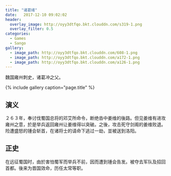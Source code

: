 ```yaml
---
title: "诸葛绪"
date:   2017-12-10 09:02:02
header:
  overlay_image: http://oyy3dtfqo.bkt.clouddn.com/s319-1.png
  overlay_filter: 0.5
categories:
  - Games
  - Sango
gallery:
  - image_path: http://oyy3dtfqo.bkt.clouddn.com/608-1.png
  - image_path: http://oyy3dtfqo.bkt.clouddn.com/a172-1.png
  - image_path: http://oyy3dtfqo.bkt.clouddn.com/a126-1.png
---
```


魏国雍州刺史，诸葛冲之父。

{% include gallery caption="page.title" %}

## 演义

２６３年，奉讨伐蜀国总将的邓艾所命令，断绝沓中姜维的後路。但见姜维有进攻雍州之意，於是举兵返回雍州让姜维得以突破。之後，攻击死守剑阁的姜维败退。险遭盛怒的锺会斩首，在诸将士的请命下逃过一劫，並被送到洛阳。

## 正史

在远征蜀国时，由於害怕蜀军而举兵不前，因而遭到锺会告发。被夺去军队及招回首都。後来为晋国效命，历任太常等职。